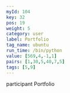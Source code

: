 ```yaml
---
myId: 104
key: 32
pos: 19
weight: 5
category: user
label: Portfolio
tag_name: ubuntu
run_time: /bin/python
value: [569,4,-1,1]
pairs: [1,30,5,40,7,5]
tags: [5,9]
---
```

participant Portfolio
